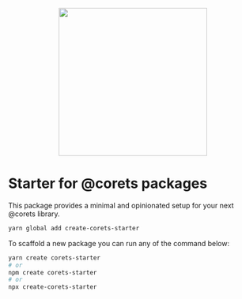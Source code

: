 <p align="center"><a href="https://corets.github.io/corets"><img src="https://raw.githubusercontent.com/corets/corets/master/public/assets/logo-text.svg" width="300"/></a></p>

# Starter for @corets packages

This package provides a minimal and opinionated setup for your next @corets library.

```sh
yarn global add create-corets-starter
```

To scaffold a new package you can run any of the command below:

```sh
yarn create corets-starter
# or
npm create corets-starter
# or
npx create-corets-starter
```
